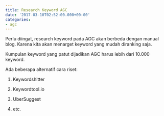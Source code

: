 ```yaml
---
title: Research Keyword AGC
date: '2017-03-10T02:52:00.000+00:00'
categories:
- agc
---
```


Perlu diingat, research keyword pada AGC akan berbeda dengan manual blog. Karena kita akan menarget keyword yang mudah diranking saja. 

Kumpulan keyword yang patut dijadikan AGC harus lebih dari 10.000 keyword.

Ada beberapa alternatif cara riset:

1. Keywordshitter

2. Keywordtool.io

3. UberSuggest

4. etc.